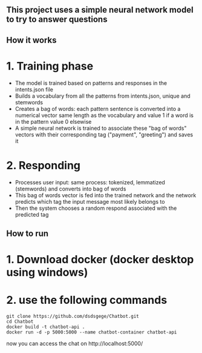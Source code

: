 ## This project uses a simple neural network model to try to answer questions

## How it works
# 1. Training phase
 - The model is trained based on patterns and responses in the intents.json file
 - Builds a vocabulary from all the patterns from intents.json, unique and stemwords
 - Creates a bag of words: each pattern sentence is converted into a numerical vector
   same length as the vocabulary and value 1 if a word is in the pattern value 0 elsewise
 - A simple neural network is trained to associate these "bag of words" vectors with their
   corresponding tag ("payment", "greeting") and saves it

# 2. Responding
 - Processes user input: same process: tokenized, lemmatized (stemwords) and converts into 
   bag of words
 - This bag of words vector is fed into the trained network and the network predicts which
   tag the input message most likely belongs to
 - Then the system chooses a random respond associated with the predicted tag

## How to run
# 1. Download docker (docker desktop using windows)

# 2. use the following commands
    git clone https://github.com/dsdsgege/Chatbot.git
    cd Chatbot
    docker build -t chatbot-api .
    docker run -d -p 5000:5000 --name chatbot-container chatbot-api
now you can access the chat on http://localhost:5000/
